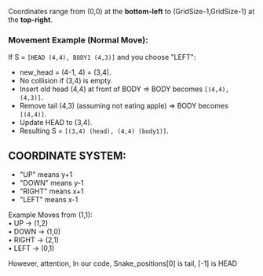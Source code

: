 Coordinates range from (0,0) at the **bottom-left** to (GridSize-1,GridSize-1) at the **top-right**.

### Movement Example (Normal Move):
If S = `[HEAD (4,4), BODY1 (4,3)]` and you choose "LEFT":  
- new_head = (4-1, 4) = (3,4).  
- No collision if (3,4) is empty.  
- Insert old head (4,4) at front of BODY ⇒ BODY becomes `[(4,4), (4,3)]`.  
- Remove tail (4,3) (assuming not eating apple) ⇒ BODY becomes `[(4,4)]`.  
- Update HEAD to (3,4).  
- Resulting S = `[(3,4) (head), (4,4) (body1)]`.

## COORDINATE SYSTEM:
- "UP" means y+1  
- "DOWN" means y-1  
- "RIGHT" means x+1  
- "LEFT" means x-1  

Example Moves from (1,1):  
• UP → (1,2)  
• DOWN → (1,0)  
• RIGHT → (2,1)  
• LEFT → (0,1)


However, attention,
In our code, 
Snake_positions[0] is tail, [-1] is HEAD


